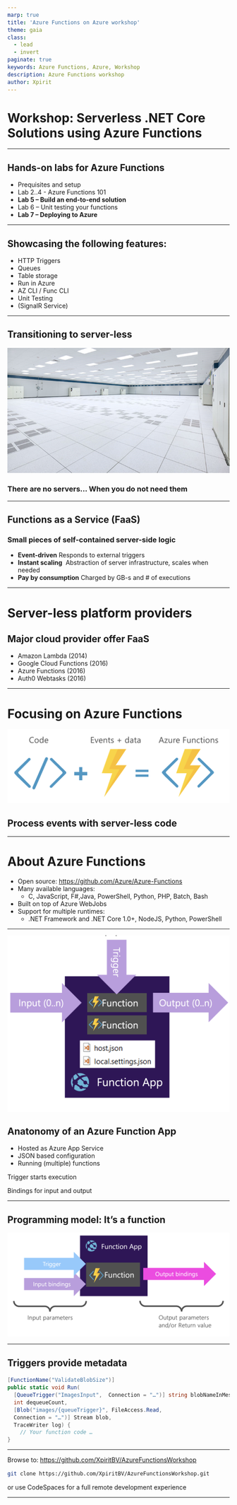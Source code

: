 ```yaml
---
marp: true
title: 'Azure Functions on Azure workshop'
theme: gaia
class: 
  - lead
  - invert
paginate: true
keywords: Azure Functions, Azure, Workshop
description: Azure Functions workshop
author: Xpirit
---
```


# <!--fit--> Workshop: Serverless .NET Core Solutions using Azure Functions


---

## Hands-on labs for Azure Functions

 * Prequisites and setup
 * Lab 2..4  - Azure Functions 101​
 * **Lab 5 – Build an end-to-end solution​**
 * Lab 6 – Unit testing your functions ​
 * **Lab 7 – Deploying to Azure**

---
## Showcasing the following features:

 * HTTP Triggers​
 * Queues​
 * Table storage
 * Run in Azure 
 * AZ CLI / Func CLI
 * Unit Testing
 * (SignalR Service​)
---

<!-- class: lead  -->
## Transitioning to server-less

![bg](assets/emptydc.png)
### There are no servers…​ When you do not need them

___
<!-- class: lead invert -->

## Functions as a Service (FaaS)​

### Small pieces of self-contained server-side logic​

- **Event-driven**​  Responds to external triggers​
- **Instant scaling** ​ Abstraction of server infrastructure​, scales when needed
- **Pay by consumption**​ Charged by GB-s and # of executions​

---
# Server-less platform providers

## Major cloud provider offer FaaS

- Amazon Lambda​ (2014)
- Google Cloud Functions (2016)
- Azure Functions (2016)
- Auth0 Webtasks​ (2016)
---
# Focusing on Azure Functions

![width:600px](assets/functionadd.png)
## Process events with server-less code


---
# About Azure Functions

- Open source: https://github.com/Azure/Azure-Functions 
- Many available languages:
  - C, JavaScript, F#,Java, PowerShell, Python, PHP, Batch, Bash
- Built on top of Azure WebJobs 
- Support for multiple runtimes: 
  - .NET Framework and .NET Core 1.0+, NodeJS, Python, PowerShell

---
![bg right 100%](assets/functionapp.png)

## Anatonomy of an Azure Function App

- Hosted as Azure App Service​
- JSON based configuration​
- Running (multiple) functions​

Trigger starts execution​

Bindings for ​input and output​

___
## Programming model: It’s a function​

![width:75% height:500](assets/functionmodel.png)

---
## Triggers provide metadata

```csharp
[FunctionName("ValidateBlobSize")]
public static void Run(
  [QueueTrigger("ImagesInput",  Connection = "…")] string blobNameInMessage,
  int dequeueCount,
  [Blob("images/{queueTrigger}", FileAccess.Read, 
  Connection = "…")] Stream blob,
  TraceWriter log) { 
    // Your function code …
}
```
---

Browse to: https://github.com/XpiritBV/AzureFunctionsWorkshop​

```bash
git clone https://github.com/XpiritBV/AzureFunctionsWorkshop.git
```

or use CodeSpaces for a full remote development experience

---